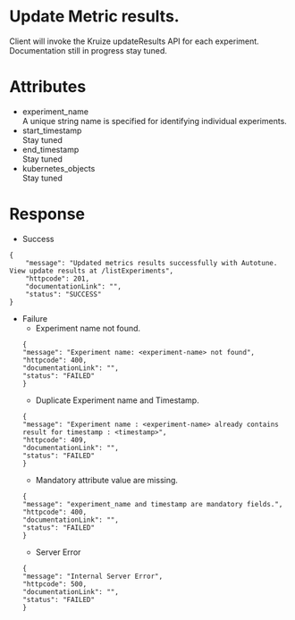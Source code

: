 # Update Metric results.

Client will invoke the Kruize updateResults API for each experiment. Documentation still in progress stay
tuned.

# Attributes

* experiment_name \
  A unique string name is specified for identifying individual experiments.
* start_timestamp \
  Stay tuned
* end_timestamp \
  Stay tuned
* kubernetes_objects \
  Stay tuned

# Response

* Success

```
{
    "message": "Updated metrics results successfully with Autotune. View update results at /listExperiments",
    "httpcode": 201,
    "documentationLink": "",
    "status": "SUCCESS"
}
```

* Failure
    * Experiment name not found.
  ```
  {
  "message": "Experiment name: <experiment-name> not found",
  "httpcode": 400,
  "documentationLink": "",
  "status": "FAILED"
  }
  ```
    * Duplicate Experiment name and Timestamp.
  ```
  {
  "message": "Experiment name : <experiment-name> already contains result for timestamp : <timestamp>",
  "httpcode": 409,
  "documentationLink": "",
  "status": "FAILED"
  }
  ```
    * Mandatory attribute value are missing.
  ```
  {
  "message": "experiment_name and timestamp are mandatory fields.",
  "httpcode": 400,
  "documentationLink": "",
  "status": "FAILED"
  }
  ```
    * Server Error
  ```
  {
  "message": "Internal Server Error",
  "httpcode": 500,
  "documentationLink": "",
  "status": "FAILED"
  }
  ```
